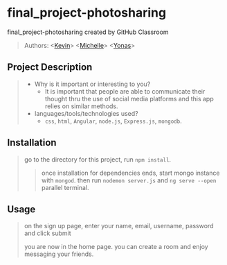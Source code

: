 # final_project-photosharing

final_project-photosharing created by GitHub Classroom

> Authors:
> \<[Kevin](https://github.com/kevnguy)\>
> \<[Michelle](https://github.com/tomatomodest)\>
> \<[Yonas](https://github.com/Yonas-A)\>

## Project Description

> - Why is it important or interesting to you?
>   - It is important that people are able to communicate their thought thru the use of social media platforms and this app relies on similar methods.
> - languages/tools/technologies used?
>   - `css`, `html`, `Angular`, `node.js`, `Express.js`, `mongodb`.

## Installation

> go to the directory for this project, run `npm install`.
>
> > once installation for dependencies ends, start mongo instance with `mongod`.
> > then run `nodemon server.js` and `ng serve --open` parallel terminal.

## Usage

> on the sign up page, enter your name, email, username, password and click submit
> 
> you are now in the home page. you can create a room and enjoy messaging your friends.
